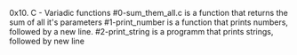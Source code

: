 0x10. C - Variadic functions
#0-sum_them_all.c is a function that returns the sum of all it's parameters
#1-print_number is a function that prints numbers, followed by a new line.
#2-print_string is a programm that prints strings, followed by new line
